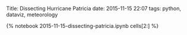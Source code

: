 Title: Dissecting Hurricane Patricia
date: 2015-11-15 22:07
tags: python, dataviz, meteorology

{% notebook 2015-11-15-dissecting-patricia.ipynb cells[2:] %}
